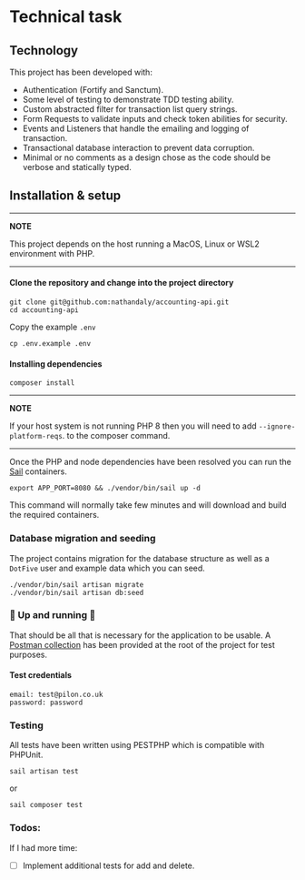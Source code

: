 # Technical task

## Technology

This project has been developed with:
 - Authentication (Fortify and Sanctum).
 - Some level of testing to demonstrate TDD testing ability.  
 - Custom abstracted filter for transaction list query strings.
 - Form Requests to validate inputs and check token abilities for security.
 - Events and Listeners that handle the emailing and logging of transaction. 
 - Transactional database interaction to prevent data corruption.
 - Minimal or no comments as a design chose as the code should be verbose and statically typed.

## Installation & setup

---
**NOTE**

This project depends on the host running a MacOS, Linux or WSL2 environment with PHP.

---

#### Clone the repository and change into the project directory
```
git clone git@github.com:nathandaly/accounting-api.git
cd accounting-api
```
Copy the example `.env`
```
cp .env.example .env
```
#### Installing dependencies
```
composer install
```

---
**NOTE**

If your host system is not running PHP 8 then you will need to add `--ignore-platform-reqs`. to the composer command.

---

Once the PHP and node dependencies have been resolved you can run the [Sail](https://laravel.com/docs/8.x/sail#introduction) containers.

```
export APP_PORT=8080 && ./vendor/bin/sail up -d
```
This command will normally take few minutes and will download and build the required containers.

### Database migration and seeding
The project contains migration for the database structure as well as a `DotFive` user and example data which you can seed.
```
./vendor/bin/sail artisan migrate
./vendor/bin/sail artisan db:seed
```

### :tada: Up and running :tada:
That should be all that is necessary for the application to be usable.
A [Postman collection](https://github.com/nathandaly/accounting-api/blob/master/postman_collection.json) has been provided at the root of the project for test purposes.
#### Test credentials
```
email: test@pilon.co.uk
password: password
```

### Testing

All tests have been written using PESTPHP which is compatible with PHPUnit.
```
sail artisan test
```
or
```
sail composer test
```

### Todos:

If I had more time:
- [ ] Implement additional tests for add and delete.
